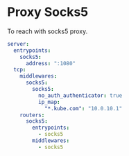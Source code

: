 # Proxy Socks5

To reach with socks5 proxy.

```yaml
server:
  entrypoints:
    socks5:
      address: ":1080"
  tcp:
    middlewares:
      socks5:
        socks5:
          no_auth_authenticator: true
          ip_map:
            "*.kube.com": "10.0.10.1"
    routers:
      socks5:
        entrypoints:
          - socks5
        middlewares:
          - socks5
```
